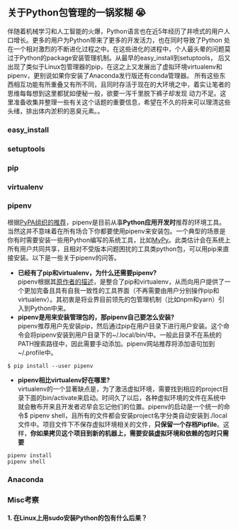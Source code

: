 ## 关于Python包管理的一锅浆糊 :sob:

伴随着机械学习和人工智能的火爆，Python语言也在近5年经历了井喷式的用户人口增长。更多的用户为Python带来了更多的开发活力，也在同时导致了Python
处在一个相对激烈的不断进化过程之中。在这些进化的进程中，个人最头晕的问题莫过于Python的package安装管理机制。从最早的easy_install到setuptools，
后又出现了类似于Linux包管理器的pip，在这之上又发展出了虚拟环境virtualenv和pipenv，更别说如果你安装了Anaconda发行版还有conda管理器。
所有这些东西相互功能有所重叠又有所不同，且同时存活于现在的大环境之中，着实让笔者的思维每每想到这里都犹如便秘一般，欲要一泻千里脱下裤子却发现
动力不足。这里准备收集并整理一些有关这个话题的重要信息，希望在不久的将来可以理清这些头绪，排出体内淤积的恶臭元素。。

### easy_install

### setuptools

### pip

### virtualenv

### pipenv
根据[PyPA组织的推荐](https://packaging.python.org/guides/tool-recommendations/)，pipenv是目前从事**Python应用开发时**推荐的环境工具。
当然这并不意味着在所有场合下你都要使用pipenv来安装包。一个典型的场景是你有时需要安装一些用Python编写的系统工具，比如[MyPy](https://github.com/python/mypy)。此类估计会在系统上所有用户共同共享，且相对不受版本问题困扰的工具类python包，可以用pip来直接安装。以下是一些关于pipenv的问答。   
- **已经有了pip和virtualenv，为什么还需要pipenv?**   
pipenv根据其[原作者的描述](https://docs.pipenv.org/en/latest/)，是整合了pip和virtualenv，从而向用户提供了一个更加完备且具有自我一致性的工具界面（不再需要由用户分别操作pip和virtualenv）。其初衷是将业界目前领先的包管理机制（比如npm和yarn）引入到Python中来。
- **pipenv是用来安装管理包的，那pipenv自己要怎么安装?**  
pipenv推荐用户先安装pip，然后通过pip在用户目录下进行用户安装。这个命令会将pipenv安装到用户目录下的~/.local/bin/中。一般此目录不在系统的PATH搜索路径中，因此需要手动添加。pipenv网站推荐将添加语句加到~/.profile中。
```
$ pip install --user pipenv
```

- **pipenv相比virtualenv好在哪里?**  
virtualenv的一个显著缺点是，为了激活虚拟环境，需要找到相应的project目录下面的bin/activate来启动。时间久了以后，各种虚拟环境的文件在系统中就会散布开来且开发者迟早会忘记他们的位置。pipenv的启动是一个统一的命令$ pipenv shell，且所有的文件都会安装project名字分类自动安装到./local文件中。项目文件下不保存虚拟环境相关的文件，**只保留一个存档Pipfile**。这样，**你如果拷贝这个项目到新的机器上，需要安装虚拟环境和依赖的包时只需要**
```
pipenv install
pipenv shell
```
### Anaconda

### Misc考察

#### 1. 在Linux上用sudo安装Python的包有什么后果？

